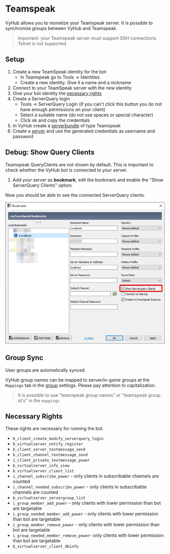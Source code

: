 # Teamspeak

VyHub allows you to monetize your Teamspeak server. It is possible to synchronize groups between VyHub and Teamspeak. 

>Important: your Teamspeak server must support SSH connections. Telnet is not supported.

## Setup

1. Create a new TeamSpeak identity for the bot
   - In Teamspeak go to Tools -> Identities
   - Create a new identity. Give it a name and a nickname
2. Connect to your TeamSpeak server with the new identity
3. Give your bot identity the [necessary rights](#necessary-rights)
4. Create a ServerQuery login
   - Tools -> ServerQuery Login (if you can't click this button you do not have enough permissions on your client)
   - Select a suitable name (do not use spaces or special character)
   - Click ok and copy the credentials
5. In VyHub create a [serverbundle](../guide/server.md) of type Teamspeak
6. Create a [server](../guide/server.md) and use the generated credentials as username and password

## Debug: Show Query Clients

Teamspeak QueryClients are not shown by default. This is important to check whether the VyHub bot is connected to your server.

1. Add your server as **bookmark**, edit the bookmark and enable the "Show ServerQuery Clients" option.

Now you should be able to see the connected ServerQuery clients.

![Discord Role Permissions](../assets/game_integration_guide/teamspeak_edit_bookmark.png)



## Group Sync
User groups are automatically synced.

VyHub group names can be mapped to server/in-game groups at the `Mappings` tab in the [group](../guide/group.md) settings. Please pay attention to capitalization.  

> It is possible to use "teamspeak group names" or "teamspeak group id's" in the `mappings` 


## Necessary Rights
These rights are necessary for running the bot.

- `b_client_create_modify_serverquery_login`
- `b_virtualserver_notify_register`
- `b_client_server_textmessage_send`
- `b_client_channel_textmessage_send`
- `i_client_private_textmessage_power`
- `b_virtualserver_info_view`
- `b_virtualserver_client_list`
- `i_channel_subscribe_power` - only clients in subscribable channels are counted
- `i_channel_needed_subscribe_power` - only clients in subscribable channels are counted
- `b_virtualserver_servergroup_list`
- `i_group_member_add_power` - only clients with lower permission than bot are targetable
- `i_group_needed_member_add_power` - only clients with lower permission than bot are targetable
- `i_group_member_remove_power` - only clients with lower permission than bot are targetable
- `i_group_needed_member_remove_power`- only clients with lower permission than bot are targetable
- `b_virtualserver_client_dbinfo`
